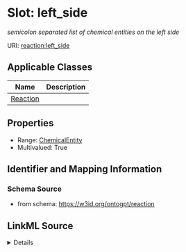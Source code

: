 # Slot: left_side
_semicolon separated list of chemical entities on the left side_


URI: [reaction:left_side](http://w3id.org/ontogpt/reaction/left_side)



<!-- no inheritance hierarchy -->




## Applicable Classes

| Name | Description |
| --- | --- |
[Reaction](Reaction.md) | 






## Properties

* Range: [ChemicalEntity](ChemicalEntity.md)
* Multivalued: True








## Identifier and Mapping Information







### Schema Source


* from schema: https://w3id.org/ontogpt/reaction




## LinkML Source

<details>
```yaml
name: left_side
description: semicolon separated list of chemical entities on the left side
from_schema: https://w3id.org/ontogpt/reaction
rank: 1000
multivalued: true
alias: left_side
owner: Reaction
domain_of:
- Reaction
range: ChemicalEntity

```
</details>